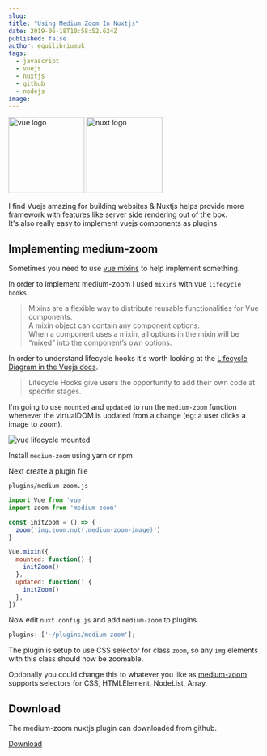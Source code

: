 ```yaml
---
slug:
title: "Using Medium Zoom In Nuxtjs"
date: 2019-06-18T10:58:52.624Z
published: false
author: equilibriumuk
tags:
  - javascript
  - vuejs
  - nuxtjs
  - github
  - nodejs
image:
---
```


<p class="text-center"><img src="/media/logos/vue.svg" alt="vue logo" width="150px" class="inline"> <img src="/media/logos/nuxt.svg" alt="nuxt logo" width="150px" class="inline"></p>

I find Vuejs amazing for building websites & Nuxtjs helps provide more framework with features like server side rendering out of the box.<br />
It's also really easy to implement vuejs components as plugins.

## Implementing medium-zoom

Sometimes you need to use <a href="https://vuejs.org/v2/guide/mixins.html" target="_blank" rel="noopener noreferrer">vue mixins</a> to help implement something.

In order to implement medium-zoom I used `mixins` with vue `lifecycle hooks`.

> Mixins are a flexible way to distribute reusable functionalities for Vue components.<br />
> A mixin object can contain any component options.<br />
> When a component uses a mixin, all options in the mixin will be “mixed” into the component’s own options.

In order to understand lifecycle hooks it's worth looking at the <a href="https://vuejs.org/v2/guide/instance.html#Lifecycle-Diagram" target="_blank" rel="noopener noreferrer">Lifecycle Diagram in the Vuejs docs</a>.

> Lifecycle Hooks give users the opportunity to add their own code at specific stages.

I'm going to use `mounted` and `updated` to run the `medium-zoom` function whenever the virtualDOM is updated from a change (eg: a user clicks a image to zoom).

<img src="/media/images/vue_lifec_mounted.png" alt="vue lifecycle mounted">

<br />

Install `medium-zoom` using yarn or npm

Next create a plugin file

<i class="fa fa-file-code-o"></i> `plugins/medium-zoom.js`

```javascript
import Vue from 'vue'
import zoom from 'medium-zoom'

const initZoom = () => {
  zoom('img.zoom:not(.medium-zoom-image)')
}

Vue.mixin({
  mounted: function() {
    initZoom()
  },
  updated: function() {
    initZoom()
  },
})
```

Now edit `nuxt.config.js` and add `medium-zoom` to plugins.

```js
plugins: ['~/plugins/medium-zoom'];
```

The plugin is setup to use CSS selector for class `zoom`, so any `img` elements with this class should now be zoomable.

Optionally you could change this to whatever you like as <a href="https://github.com/francoischalifour/medium-zoom" target="_blank" rel="noopener noreferrer">medium-zoom</a> supports selectors for CSS, HTMLElement, NodeList, Array.

## Download

The medium-zoom nuxtjs plugin can downloaded from github.

<a class="github" href="https://github.com/equk/nuxt-medium-zoom" aria-label="Download on GitHub" target="_blank" rel="noopener noreferrer"><i class="fa fa-github"></i> Download</a>
